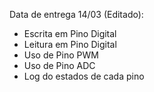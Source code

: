 Data de entrega 14/03 (Editado):
- Escrita em Pino Digital
- Leitura em Pino Digital
- Uso de Pino PWM
- Uso de Pino ADC
- Log do estados de cada pino
